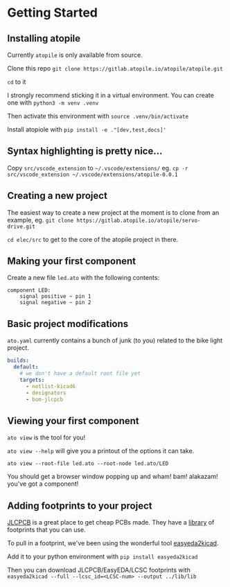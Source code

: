 # Getting Started

## Installing atopile

Currently `atopile` is only available from source.

Clone this repo `git clone https://gitlab.atopile.io/atopile/atopile.git`

`cd` to it

I strongly recommend sticking it in a virtual environment. You can create one with `python3 -m venv .venv`

Then activate this environment with `source .venv/bin/activate`

Install atopiole with `pip install -e ."[dev,test,docs]'`

## Syntax highlighting is pretty nice...

Copy `src/vscode_extension` to `~/.vscode/extensions/`
eg. `cp -r src/vscode_extension ~/.vscode/extensions/atopile-0.0.1`

## Creating a new project

The easiest way to create a new project at the moment is to clone from an example, eg. `git clone https://gitlab.atopile.io/atopile/servo-drive.git`

`cd elec/src` to get to the core of the atopile project in there.

## Making your first component

Create a new file `led.ato` with the following contents:

```ato
component LED:
    signal positive ~ pin 1
    signal negative ~ pin 2

```

## Basic project modifications

`ato.yaml` currently contains a bunch of junk (to you) related to the bike light project.

```yaml
builds:
  default:
    # we don't have a default root file yet
    targets:
      - netlist-kicad6
      - designators
      - bom-jlcpcb
```

## Viewing your first component

`ato view` is the tool for you!

`ato view --help` will give you a printout of the options it can take.

`ato view --root-file led.ato --root-node led.ato/LED`

You should get a browser window popping up and wham! bam! alakazam! you've got a component!

## Adding footprints to your project

[JLCPCB](https://jlcpcb.com/) is a great place to get cheap PCBs made. They have a [library](https://jlcpcb.com/parts) of footprints that you can use.

To pull in a footprint, we've been using the wonderful tool [easyeda2kicad](https://pypi.org/project/easyeda2kicad/).

Add it to your python environment with `pip install easyeda2kicad`

Then you can download JLCPCB/EasyEDA/LCSC footprints with `easyeda2kicad --full --lcsc_id=<LCSC-num> --output ../lib/lib`
